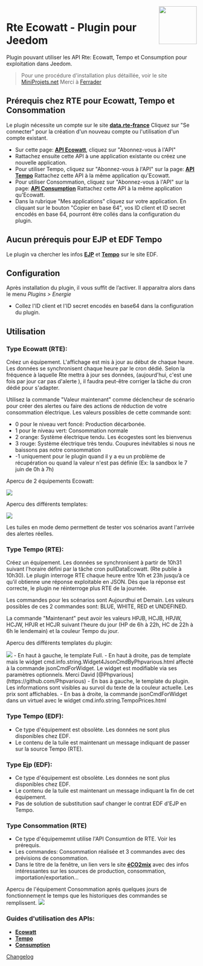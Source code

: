 <img align="right" src="../images/rteEcowatt_icon.png" width="100">

# Rte Ecowatt - Plugin pour Jeedom

Plugin pouvant utiliser les API Rte: Ecowatt, Tempo et Consumption pour exploitation dans Jeedom.

> Pour une procédure d'installation plus détaillée, voir le site [MiniProjets.net](https://miniprojets.net/index.php/2022/10/13/plugin-rteecowatt-ou-comment-preparer-sa-domotique-a-la-reduction-denergie/) Merci à [Ferrader](https://community.jeedom.com/u/ferrader)

## Prérequis chez RTE pour Ecowatt, Tempo et Consommation

Le plugin nécessite un compte sur le site [**data.rte-france**](https://data.rte-france.com) Cliquez sur "Se connecter" pour la création d'un nouveau compte ou l'utilisation d'un compte existant.
- Sur cette page: [**API Ecowatt**](https://data.rte-france.com/catalog/-/api/consumption/Ecowatt/v5.0), cliquez sur "Abonnez-vous à l'API"
- Rattachez ensuite cette API à une application existante ou créez une nouvelle application.
- Pour utiliser Tempo, cliquez sur "Abonnez-vous à l'API" sur la page: [**API Tempo**](https://data.rte-france.com/catalog/-/api/consumption/Tempo-Like-Supply-Contract/v1.1) Rattachez cette API à la même application qu'Ecowatt.
- Pour utiliser Consommation, cliquez sur "Abonnez-vous à l'API" sur la page: [**API Consumption**](https://data.rte-france.com/catalog/-/api/consumption/Consumption/v1.2) Rattachez cette API à la même application qu'Ecowatt.
- Dans la rubrique "Mes applications" cliquez sur votre application. En cliquant sur le bouton "Copier en base 64", vos ID client et ID secret encodés en base 64, pourront être collés dans la configuration du plugin. 

## Aucun prérequis pour EJP et EDF Tempo
Le plugin va chercher les infos [**EJP**](https://particulier.edf.fr/fr/accueil/gestion-contrat/options/ejp.html) 
et [**Tempo**](https://particulier.edf.fr/fr/accueil/gestion-contrat/options/tempo.html#/) sur le site EDF.

## Configuration

Après installation du plugin, il vous suffit de l’activer.
Il apparaitra alors dans le menu *Plugins > Energie*
- Collez l'ID client et l'ID secret encodés en base64 dans la configuration du plugin.

## Utilisation
### Type Ecowatt (RTE):
Créez un équipement. L'affichage est mis à jour au début de chaque heure. Les données se synchronisent chaque heure par le cron dédié. Selon la fréquence à laquelle Rte mettra à jour ses données, (aujourd'hui, c'est une fois par jour car pas d'alerte ), il faudra peut-être corriger la tâche du cron dédié pour s'adapter. 

Utilisez la commande "Valeur maintenant" comme déclencheur de scénario pour créer des alertes ou faire des actions de réduction de votre consommation électrique. Les valeurs possibles de cette commande sont:
- 0 pour le niveau vert foncé: Production décarbonée.
- 1 pour le niveau vert: Consommation normale
- 2 orange: Système électrique tendu. Les écogestes sont les bienvenus 
- 3 rouge: Système électrique très tendu. Coupures inévitables si nous ne baissons pas notre consommation 
- -1 uniquement pour le plugin quand il y a eu un problème de récupération ou quand la valeur n'est pas définie (Ex: la sandbox le 7 juin de 0h à 7h)

Apercu de 2 équipements Ecowatt:

<img src="../images/EcowattTuiles.png">

Apercu des différents templates:

<img src="../images/rteEcowattTemplates.PNG">

Les tuiles en mode demo permettent de tester vos scénarios avant l'arrivée des alertes réelles.

### Type Tempo (RTE):
Créez un équipement. Les données se synchronisent à partir de 10h31 suivant l'horaire défini par la tâche cron pullDataEcowatt. (Rte publie à 10h30).
Le plugin interroge RTE chaque heure entre 10h et 23h jusqu’à ce qu’il obtienne une réponse exploitable en JSON. Dès que la réponse est correcte, le plugin ne réinterroge plus RTE de la journée.

Les commandes pour les scénarios sont Aujourdhui et Demain.
Les valeurs possibles de ces 2 commandes sont: BLUE, WHITE, RED et UNDEFINED.

La commande "Maintenant" peut avoir les valeurs HPJB, HCJB, HPJW, HCJW, HPJR et HCJR suivant l'heure du jour (HP de 6h à 22h, HC de 22h à 6h le lendemain) et la couleur Tempo du jour.

Apercu des différents templates du plugin:

<img src="../images/TempoRTETuiles.png">
- En haut à gauche, le template Full.
- En haut à droite, pas de template mais le widget cmd.info.string.Widget4JsonCmdByPhpvarious.html affecté à la commande jsonCmdForWidget. Le widget est modifiable via ses paramètres optionnels. Merci David [@Phpvarious](https://github.com/Phpvarious)
- En bas à gauche, le template du plugin. Les informations sont visibles au survol du texte de la couleur actuelle. Les prix sont affichables.
- En bas à droite, la commande jsonCmdForWidget dans un virtuel avec le widget cmd.info.string.TempoPrices.html


### Type Tempo (EDF):
- Ce type d'équipement est obsolète. Les données ne sont plus disponibles chez EDF.
- Le contenu de la tuile est maintenant un message indiquant de passer sur la source Tempo (RTE).

### Type Ejp (EDF):
- Ce type d'équipement est obsolète. Les données ne sont plus disponibles chez EDF.
- Le contenu de la tuile est maintenant un message indiquant la fin de cet équipement.
- Pas de solution de substitution sauf changer le contrat EDF d'EJP en Tempo.

### Type Consommation (RTE)
- Ce type d'équipememnt utilise l'API Consumtion de RTE. Voir les prérequis.
- Les commandes: Consommation réalisée et 3 commandes avec des prévisions de consommation.
- Dans le titre de la fenêtre, un lien vers le site [**éCO2mix**](https://www.rte-france.com/eco2mix) avec des infos intéressantes sur les sources de production, consommation, importation/exportation...

Apercu de l'équipement Consommation aprés quelques jours de fonctionnement le temps que les historiques des commandes se remplissent.
<img src="../images/rteConsommation.png">

### Guides d'utilisation des APIs:
- [**Ecowatt**](https://data.rte-france.com/catalog/-/api/doc/user-guide/Ecowatt/5.0)
- [**Tempo**](https://data.rte-france.com/catalog/-/api/doc/user-guide/Tempo+Like+Supply+Contract/1.1)
- [**Consumption**](https://data.rte-france.com/catalog/-/api/doc/user-guide/Consumption/1.2)


[Changelog](changelog.md)

